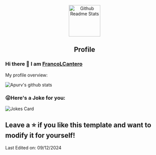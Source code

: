 <p align="center">
 <img width="100px" src="https://res.cloudinary.com/anuraghazra/image/upload/v1594908242/logo_ccswme.svg" align="center" alt="Github Readme Stats" />
 <h2 align="center">Profile</h2>
</p>

### Hi there 👋 I am [FrancoLCantero](https://FrancoLCantero.github.io)

<div><p>My profile overview: </p></div>

![Apurv's github stats](https://github-readme-stats.vercel.app/api?username=FrancoLCantero&show_icons=true)

### 😜Here's a Joke for you:
<img src="https://readme-jokes.vercel.app/api" alt="Jokes Card" />


Leave a ⭐️ if you like this template and want to modify it for yourself!
----
Last Edited on: 09/12/2024
